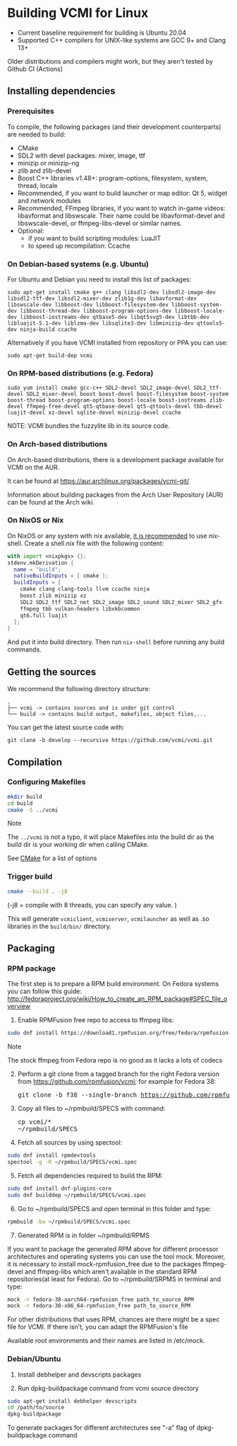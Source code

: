 # Building VCMI for Linux

- Current baseline requirement for building is Ubuntu 20.04
- Supported C++ compilers for UNIX-like systems are GCC 9+ and Clang 13+

Older distributions and compilers might work, but they aren't tested by Github CI (Actions)

## Installing dependencies

### Prerequisites

To compile, the following packages (and their development counterparts) are needed to build:

- CMake
- SDL2 with devel packages: mixer, image, ttf
- minizip or minizip-ng
- zlib and zlib-devel
- Boost C++ libraries v1.48+: program-options, filesystem, system, thread, locale
- Recommended, if you want to build launcher or map editor: Qt 5, widget and network modules
- Recommended, FFmpeg libraries, if you want to watch in-game videos: libavformat and libswscale. Their name could be libavformat-devel and libswscale-devel, or ffmpeg-libs-devel or similar names.
- Optional:
  - if you want to build scripting modules: LuaJIT
  - to speed up recompilation: Ccache

### On Debian-based systems (e.g. Ubuntu)

For Ubuntu and Debian you need to install this list of packages:

`sudo apt-get install cmake g++ clang libsdl2-dev libsdl2-image-dev libsdl2-ttf-dev libsdl2-mixer-dev zlib1g-dev libavformat-dev libswscale-dev libboost-dev libboost-filesystem-dev libboost-system-dev libboost-thread-dev libboost-program-options-dev libboost-locale-dev libboost-iostreams-dev qtbase5-dev libqt5svg5-dev libtbb-dev libluajit-5.1-dev liblzma-dev libsqlite3-dev libminizip-dev qttools5-dev ninja-build ccache`

Alternatively if you have VCMI installed from repository or PPA you can use:

`sudo apt-get build-dep vcmi`

### On RPM-based distributions (e.g. Fedora)

`sudo yum install cmake gcc-c++ SDL2-devel SDL2_image-devel SDL2_ttf-devel SDL2_mixer-devel boost boost-devel boost-filesystem boost-system boost-thread boost-program-options boost-locale boost-iostreams zlib-devel ffmpeg-free-devel qt5-qtbase-devel qt5-qttools-devel tbb-devel luajit-devel xz-devel sqlite-devel minizip-devel ccache`

NOTE: VCMI bundles the fuzzylite lib in its source code.

### On Arch-based distributions

On Arch-based distributions, there is a development package available for VCMI on the AUR.

It can be found at <https://aur.archlinux.org/packages/vcmi-git/>

Information about building packages from the Arch User Repository (AUR) can be found at the Arch wiki.

### On NixOS or Nix

On NixOS or any system with nix available, [it is recommended](https://nixos.wiki/wiki/C) to use nix-shell. Create a shell.nix file with the following content:

```nix
with import <nixpkgs> {};
stdenv.mkDerivation {
  name = "build";
  nativeBuildInputs = [ cmake ];
  buildInputs = [
    cmake clang clang-tools llvm ccache ninja
    boost zlib minizip xz
    SDL2 SDL2_ttf SDL2_net SDL2_image SDL2_sound SDL2_mixer SDL2_gfx
    ffmpeg tbb vulkan-headers libxkbcommon
    qt6.full luajit
  ];
}
```

And put it into build directory. Then run `nix-shell` before running any build commands.

## Getting the sources

We recommend the following directory structure:

```text
.
├── vcmi -> contains sources and is under git control
└── build -> contains build output, makefiles, object files,...
```

You can get the latest source code with:

`git clone -b develop --recursive https://github.com/vcmi/vcmi.git`

## Compilation

### Configuring Makefiles

```sh
mkdir build
cd build
cmake -S ../vcmi
```

> [!NOTE]
> The `../vcmi` is not a typo, it will place Makefiles into the build dir as the build dir is your working dir when calling CMake.

See [CMake](CMake.md) for a list of options

### Trigger build

```sh
cmake --build . -j8
```

(-j8 = compile with 8 threads, you can specify any value. )

This will generate `vcmiclient`, `vcmiserver`, `vcmilauncher` as well as .so libraries in the `build/bin/` directory.

## Packaging

### RPM package

The first step is to prepare a RPM build environment. On Fedora systems you can follow this guide: <http://fedoraproject.org/wiki/How_to_create_an_RPM_package#SPEC_file_overview>

1. Enable RPMFusion free repo to access to ffmpeg libs:

```sh
sudo dnf install https://download1.rpmfusion.org/free/fedora/rpmfusion-free-release-$(rpm -E %fedora).noarch.rpm
```

> [!NOTE]
> The stock ffmpeg from Fedora repo is no good as it lacks a lots of codecs

2. Perform a git clone from a tagged branch for the right Fedora version from <https://github.com/rpmfusion/vcmi>; for example for Fedora 38: <pre>git clone -b f38 --single-branch https://github.com/rpmfusion/vcmi.git</pre>

3. Copy all files to ~/rpmbuild/SPECS with command: <pre>cp vcmi/*  ~/rpmbuild/SPECS</pre>

4. Fetch all sources by using spectool:

```sh
sudo dnf install rpmdevtools
spectool -g -R ~/rpmbuild/SPECS/vcmi.spec
```

5. Fetch all dependencies required to build the RPM:

```sh
sudo dnf install dnf-plugins-core
sudo dnf builddep ~/rpmbuild/SPECS/vcmi.spec
```

6. Go to ~/rpmbuild/SPECS and open terminal in this folder and type:

```sh
rpmbuild -ba ~/rpmbuild/SPECS/vcmi.spec
```

7. Generated RPM is in folder ~/rpmbuild/RPMS

If you want to package the generated RPM above for different processor architectures and operating systems you can use the tool mock.
Moreover, it is necessary to install mock-rpmfusion_free due to the packages ffmpeg-devel and ffmpeg-libs which aren't available in the standard RPM repositories(at least for Fedora). Go to ~/rpmbuild/SRPMS in terminal and type:

```sh
mock -r fedora-38-aarch64-rpmfusion_free path_to_source_RPM
mock -r fedora-38-x86_64-rpmfusion_free path_to_source_RPM
```

For other distributions that uses RPM, chances are there might be a spec file for VCMI. If there isn't, you can adapt the RPMFusion's file

Available root environments and their names are listed in /etc/mock.

### Debian/Ubuntu

1. Install debhelper and devscripts packages

2. Run dpkg-buildpackage command from vcmi source directory

```sh
sudo apt-get install debhelper devscripts
cd /path/to/source
dpkg-buildpackage
```

To generate packages for different architectures see "-a" flag of dpkg-buildpackage command
